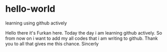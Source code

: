 # hello-world
learning using github actively

Hello there it's Furkan here.
Today the day i am learning github actively. 
So from now on i want to add my all codes that i am writing to github.
Thank you to all that gives me this chance. 
Sincerly
